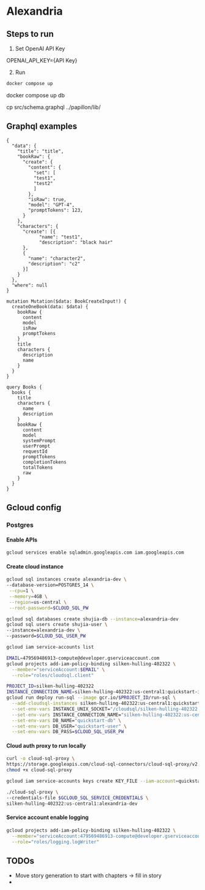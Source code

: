 # Alexandria

## Steps to run

1. Set OpenAI API Key

OPENAI_API_KEY={API Key}

2. Run
```bash
docker compose up
```

docker compose up db

cp src/schema.graphql ../papillon/lib/



## Graphql examples
```
{
  "data": {
    "title": "title",
    "bookRaw": {
      "create": {
        "content": {
          "set": [
          "test1",
          "test2"
          ]
        },
        "isRaw": true,
        "model": "GPT-4",
        "promptTokens": 123,
      }
    },
    "characters": {
      "create": [{
            "name": "test1",
            "description": "black hair"
      },
      {
        "name": "character2",
        "description": "c2"
      }]
    }
  },
  "where": null
}
```

```
mutation Mutation($data: BookCreateInput!) {
  createOneBook(data: $data) {
    bookRaw {
      content
      model
      isRaw
      promptTokens
    }
    title
    characters {
      description
      name
    }
  }
}

query Books {
  books {
    title
    characters {
      name
      description
    }
    bookRaw {
      content
      model
      systemPrompt
      userPrompt
      requestId
      promptTokens
      completionTokens
      totalTokens
      raw
    }
  }
}
```

## Gcloud config

### Postgres
#### Enable APIs
```bash
gcloud services enable sqladmin.googleapis.com iam.googleapis.com
```
#### Create cloud instance
```bash
gcloud sql instances create alexandria-dev \
--database-version=POSTGRES_14 \
 --cpu=1 \
 --memory=4GB \
 --region=us-central \
 --root-password=$CLOUD_SQL_PW
 ```

```bash
gcloud sql databases create shujia-db --instance=alexandria-dev
gcloud sql users create shujia-user \
--instance=alexandria-dev \
--password=$CLOUD_SQL_USER_PW
```

```bash
gcloud iam service-accounts list
```

```bash
EMAIL=479569486913-compute@developer.gserviceaccount.com
gcloud projects add-iam-policy-binding silken-hulling-402322 \
  --member="serviceAccount:$EMAIL" \
  --role="roles/cloudsql.client"
```

```bash
PROJECT_ID=silken-hulling-402322
INSTANCE_CONNECTION_NAME=silken-hulling-402322:us-central1:quickstart-instance
gcloud run deploy run-sql --image gcr.io/$PROJECT_ID/run-sql \
  --add-cloudsql-instances silken-hulling-402322:us-central1:quickstart-instance \
  --set-env-vars INSTANCE_UNIX_SOCKET="/cloudsql/silken-hulling-402322:us-central1:quickstart-instance" \
  --set-env-vars INSTANCE_CONNECTION_NAME="silken-hulling-402322:us-central1:quickstart-instance" \
  --set-env-vars DB_NAME="quickstart-db" \
  --set-env-vars DB_USER="quickstart-user" \
  --set-env-vars DB_PASS=$CLOUD_SQL_USER_PW
```

#### Cloud auth proxy to run locally
```bash
curl -o cloud-sql-proxy \
https://storage.googleapis.com/cloud-sql-connectors/cloud-sql-proxy/v2.0.0/cloud-sql-proxy.linux.amd64
chmod +x cloud-sql-proxy
```

```bash
gcloud iam service-accounts keys create KEY_FILE --iam-account=quickstart-service-account@PROJECT_ID.iam.gserviceaccount.com
```

```bash
./cloud-sql-proxy \
--credentials-file $GCLOUD_SQL_SERVICE_CREDENTIALS \
silken-hulling-402322:us-central1:alexandria-dev
```

#### Service account enable logging
```bash
gcloud projects add-iam-policy-binding silken-hulling-402322 \
  --member="serviceAccount:479569486913-compute@developer.gserviceaccount.com" \
  --role="roles/logging.logWriter"
```

## TODOs
- Move story generation to start with chapters -> fill in story
- 